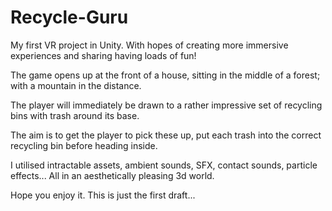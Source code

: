 # Recycle-Guru

My first VR project in Unity. With hopes of creating more immersive experiences and sharing having loads of fun!

The game opens up at the front of a house, sitting in the middle of a forest; with a mountain in the distance. 

The player will immediately be drawn to a rather impressive set of recycling bins with trash around its base. 

The aim is to get the player to pick these up, put each trash into the correct recycling bin before heading inside. 

I utilised intractable assets, ambient sounds, SFX, contact sounds, particle effects... All in an aesthetically pleasing 3d world. 

Hope you enjoy it. This is just the first draft...  
